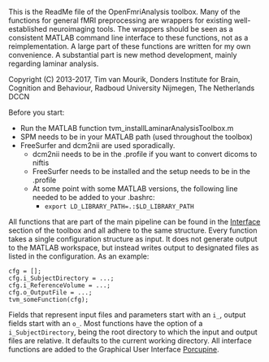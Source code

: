 This is the ReadMe file of the OpenFmriAnalysis toolbox. Many of the functions for general fMRI preprocessing are wrappers for existing well-established neuroimaging tools. The wrappers should be seen as a consistent MATLAB command line interface to these functions, not as a reimplementation.
A large part of these functions are written for my own convenience. A substantial part is new method development, mainly regarding laminar analysis.

Copyright (C) 2013-2017, Tim van Mourik, Donders Institute for Brain, Cognition and Behaviour, Radboud University Nijmegen, The Netherlands DCCN

Before you start:
- Run the MATLAB function tvm_installLaminarAnalysisToolbox.m
- SPM needs to be in your MATLAB path (used throughout the toolbox)
- FreeSurfer and dcm2nii are used sporadically.
  - dcm2nii needs to be in the .profile if you want to convert dicoms to niftis
  - FreeSurfer needs to be installed and the setup needs to be in the .profile
  - At some point with some MATLAB versions, the following line needed to be added to your .bashrc:
    - `export LD_LIBRARY_PATH=.:$LD_LIBRARY_PATH`

All functions that are part of the main pipeline can be found in the [Interface](https://github.com/TimVanMourik/OpenFmriAnalysis/tree/master/Interface) section of the toolbox and all adhere to the same structure. Every function takes a single configuration structure as input. It does not generate output to the MATLAB workspace, but instead writes output to designated files as listed in the configuration. As an example:
```
cfg = [];
cfg.i_SubjectDirectory = ...;
cfg.i_ReferenceVolume = ...;
cfg.o_OutputFile = ...;
tvm_someFunction(cfg);
```
Fields that represent input files and parameters start with an `i_`, output fields start with an `o_`. Most functions have the option of a `i_SubjectDirectory`, being the root directory to which the input and output files are relative. It defaults to the current working directory. All interface functions are added to the Graphical User Interface [Porcupine](https://github.com/TimVanMourik/Porcupine).
